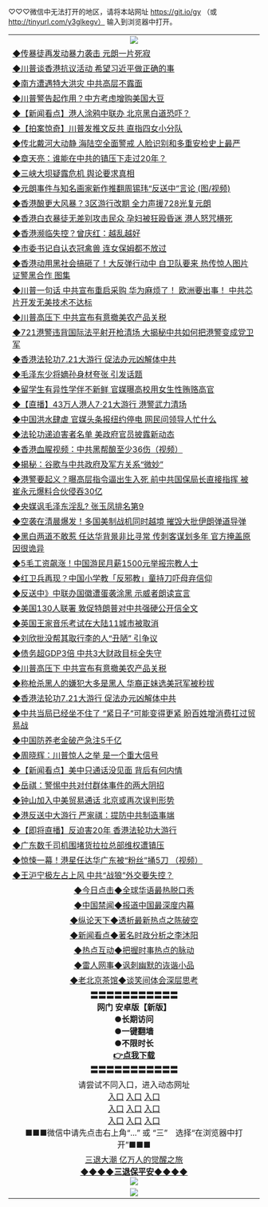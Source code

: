 
♡♡♡微信中无法打开的地区，请将本站网址 https://git.io/gy （或 http://tinyurl.com/y3glkegv） 输入到浏览器中打开。 

<table>
   <tr>
    <td align=center><img src="https://github.com/gyhhx/image-upload/blob/master/20190701.jpg" /></td>
  </tr>
   <tr>
<td align=left>
<a href="https://z7e5m3p3.stackpathcdn.com/oo.aspx?name=http://www.epochtimes.com/gb/19/7/22/n11402448.htm&key=iulvfagzrxnrcwra&from=gy">◆传暴徒再发动暴力袭击 元朗一片死寂</a><br/></td>
  </tr>
  <tr>
<td align=left>
<a href="https://z7e5m3p3.stackpathcdn.com/oo.aspx?name=c1054163&key=iulvfagzrxnrcwra&from=gy">◆川普谈香港抗议活动 希望习近平做正确的事</a><br/></td>
 </tr>
  <tr>
<td align=left>
<a href="https://z7e5m3p3.stackpathcdn.com/oo.aspx?name=c1053996&key=iulvfagzrxnrcwra&from=gy">◆南方遭遇特大洪灾 中共高层不露面</a><br/></td>
 </tr>
   <tr>
<td align=left>
<a href="https://z7e5m3p3.stackpathcdn.com/oo.aspx?name=c1054092&key=iulvfagzrxnrcwra&from=gy">◆川普警告起作用？中方考虑增购美国大豆</a><br/></td>
   </tr> 
  <tr>
<td align=left>
<a href="https://z7e5m3p3.stackpathcdn.com/oo.aspx?name=c1054116&key=iulvfagzrxnrcwra&from=gy">◆【新闻看点】港人涂鸦中联办 北京黑白道恐吓？</a><br/></td>
  </tr> 
 <tr>
<td align=left>
<a href="https://z7e5m3p3.stackpathcdn.com/oo.aspx?name=http://www.epochtimes.com/gb/19/7/22/n11400747.htm&key=iulvfagzrxnrcwra&from=gy">◆【拍案惊奇】川普发推文反共 直指四女小分队</a><br/>
</td>
   </tr>
 <tr>
<td align=left>
<a href="https://z7e5m3p3.stackpathcdn.com/oo.aspx?name=c1054194&key=iulvfagzrxnrcwra&from=gy">◆传北戴河大动静 海陆空全面警戒 人脸识别和多重安检史上最严</a><br/></td>
  </tr>
  <tr>
<td align=left>
<a href="https://z7e5m3p3.stackpathcdn.com/oo.aspx?name=c1053949&key=iulvfagzrxnrcwra&from=gy">◆章天亮：谁能在中共的镇压下走过20年？</a><br/></td>
 </tr>
   <tr>
<td align=left>
<a href="https://z7e5m3p3.stackpathcdn.com/oo.aspx?name=c1053950&key=iulvfagzrxnrcwra&from=gy">◆三峡大坝疑露危机 舆论要求真相</a><br/>
</td>
   </tr>
 <tr>
<td align=left>
<a href="https://z7e5m3p3.stackpathcdn.com/oo.aspx?name=http://www.secretchina.com/news/gb/2019/07/22/901221.html&key=iulvfagzrxnrcwra&from=gy">◆元朗事件与知名画家新作推翻周锡玮“反送中”言论 (图/视频)</a><br/></td>
  </tr>
  <tr>
<td align=left>
<a href="https://z7e5m3p3.stackpathcdn.com/oo.aspx?name=https://www.ntdtv.com/gb/2019/07/22/a102628107.html&key=iulvfagzrxnrcwra&from=gy">◆香港酿更大风暴？3区游行改期 全力声援728光复元朗</a><br/></td>
 </tr>
  <tr>
<td align=left>
<a href="https://z7e5m3p3.stackpathcdn.com/oo.aspx?name=c1054203&key=iulvfagzrxnrcwra&from=gy">◆香港白衣暴徒无差别攻击民众 孕妇被狂殴昏迷 港人怒咒横死</a><br/></td>
 </tr>
   <tr>
<td align=left>
<a href="https://z7e5m3p3.stackpathcdn.com/oo.aspx?name=https://www.ntdtv.com/gb/2019/07/22/a102627656.html&key=iulvfagzrxnrcwra&from=gy">◆香港濒临失控？曾庆红：越乱越好</a><br/></td>
   </tr> 
  <tr>
<td align=left>
<a href="https://z7e5m3p3.stackpathcdn.com/oo.aspx?name=https://www.secretchina.com/news/gb/2019/07/23/901253.html&key=iulvfagzrxnrcwra&from=gy">◆市委书记自认衣冠禽兽 连女保姆都不放过</a><br/></td>
  </tr> 
 <tr>
<td align=left>
<a href="https://z7e5m3p3.stackpathcdn.com/oo.aspx?name=c1054086&key=iulvfagzrxnrcwra&from=gy">◆香港动用黑社会搞砸了！大反弹行动中 自卫队要来 热传惊人图片证警黑合作 图集</a><br/>
</td>
   </tr>
 <tr>
<td align=left>
<a href="https://z7e5m3p3.stackpathcdn.com/oo.aspx?name=c1054090&key=iulvfagzrxnrcwra&from=gy">◆川普一句话 中共宣布重启采购 华为麻烦了！ 欧洲要出事！ 中共芯片开发无美技术不达标</a><br/>
</td>
   </tr>
 <tr>
<td align=left>
<a href="https://z7e5m3p3.stackpathcdn.com/oo.aspx?name=https://www.ntdtv.com/gb/2019/07/21/a102627286.html&key=iulvfagzrxnrcwra&from=gy">◆川普高压下 中共宣布有意撤美农产品关税</a><br/></td>
  </tr>
  <tr>
<td align=left>
<a href="https://z7e5m3p3.stackpathcdn.com/oo.aspx?name=c1054091&key=iulvfagzrxnrcwra&from=gy">◆721港警违背国际法平射开枪清场 大揭秘中共如何把港警变成党卫军</a><br/></td>
 </tr>
   <tr>
<td align=left>
<a href="https://z7e5m3p3.stackpathcdn.com/oo.aspx?name=c1053895&key=iulvfagzrxnrcwra&from=gy">◆香港法轮功7.21大游行 促法办元凶解体中共</a><br/>
</td>
   </tr>
 <tr>
<td align=left>
<a href="https://z7e5m3p3.stackpathcdn.com/oo.aspx?name=c1054030&key=iulvfagzrxnrcwra&from=gy">◆毛泽东少将嫡孙身材夸张 引发话题</a><br/>
</td>
</tr> 
<tr>
<td align=left>
<a href="https://z7e5m3p3.stackpathcdn.com/oo.aspx?name=c1054141&key=iulvfagzrxnrcwra&from=gy">◆留学生有异性学伴不新鲜 官媒曝高校用女生性贿赂高官</a><br/>
</td>       
</tr> 

   <tr>
<td align=left>
<a href="https://z7e5m3p3.stackpathcdn.com/oo.aspx?name=c1053883&key=iulvfagzrxnrcwra&from=gy">◆【直播】43万人港人7‧21大游行 港警武力清场</a><br/></td>
  </tr>
  <tr>
<td align=left>
<a href="https://z7e5m3p3.stackpathcdn.com/oo.aspx?name=c1053764&key=iulvfagzrxnrcwra&from=gy">◆中国洪水肆虐 官媒头条报纽约停电 网民问领导人忙什么</a><br/></td>
 </tr>
  <tr>
<td align=left>
<a href="https://z7e5m3p3.stackpathcdn.com/oo.aspx?name=c1053928&key=iulvfagzrxnrcwra&from=gy">◆法轮功递迫害者名单 美政府官员披露新动态</a><br/></td>
 </tr>
   <tr>
<td align=left>
<a href="https://z7e5m3p3.stackpathcdn.com/oo.aspx?name=https://www.ntdtv.com/gb/2019/07/22/a102627480.html&key=iulvfagzrxnrcwra&from=gy">◆香港血腥视频：中共黑帮酿至少36伤（视频）</a><br/></td>
   </tr> 
  <tr>
<td align=left>
<a href="https://z7e5m3p3.stackpathcdn.com/oo.aspx?name=c1053815&key=iulvfagzrxnrcwra&from=gy">◆揭秘：谷歌与中共政府及军方关系“微妙”</a><br/></td>
  </tr> 
 <tr>
<td align=left>
<a href="https://z7e5m3p3.stackpathcdn.com/oo.aspx?name=c1053812&key=iulvfagzrxnrcwra&from=gy">◆港警要起义？曝高层指令逼出生入死 前中共国保局长直接指挥 被崔永元爆料合伙侵吞30亿</a><br/>
</td>
   </tr>
 <tr>
<td align=left>
<a href="https://z7e5m3p3.stackpathcdn.com/oo.aspx?name=c1053768&key=iulvfagzrxnrcwra&from=gy">◆央媒讽毛泽东淫乱? 张玉凤排名第9</a><br/></td>
  </tr>
  <tr>
<td align=left>
<a href="https://z7e5m3p3.stackpathcdn.com/oo.aspx?name=c1053774&key=iulvfagzrxnrcwra&from=gy">◆空袭在清晨爆发！多国美制战机同时越境 摧毁大批伊朗弹道导弹</a><br/></td>
 </tr>
   <tr>
<td align=left>
<a href="https://z7e5m3p3.stackpathcdn.com/oo.aspx?name=c1053795&key=iulvfagzrxnrcwra&from=gy">◆黑白两道不敢惹 任达华背景非比寻常 传刺客谋划多年 官方掩盖原因很诡异</a><br/>
</td>
   </tr>
 <tr>
<td align=left>
<a href="https://z7e5m3p3.stackpathcdn.com/oo.aspx?name=c1053880&key=iulvfagzrxnrcwra&from=gy">◆5毛工资飙涨！中国游民月薪1500元举报宗教人士</a><br/></td>
  </tr>
  <tr>
<td align=left>
<a href="https://z7e5m3p3.stackpathcdn.com/oo.aspx?name=c1053850&key=iulvfagzrxnrcwra&from=gy">◆红卫兵再现？中国小学教「反邪教」童持刀吓母弃信仰</a><br/></td>
 </tr>
  <tr>
<td align=left>
<a href="https://z7e5m3p3.stackpathcdn.com/oo.aspx?name=c1053857&key=iulvfagzrxnrcwra&from=gy">◆反送中》中联办国徽遭蛋袭涂黑 示威者朗读宣言</a><br/></td>
 </tr>
   <tr>
<td align=left>
<a href="https://z7e5m3p3.stackpathcdn.com/oo.aspx?name=c1053941&key=iulvfagzrxnrcwra&from=gy">◆美国130人联署 敦促特朗普对中共强硬公开信全文</a><br/></td>
   </tr> 
  <tr>
<td align=left>
<a href="https://z7e5m3p3.stackpathcdn.com/oo.aspx?name=c1053790&key=iulvfagzrxnrcwra&from=gy">◆英国王家音乐考试在大陆11城市被取消</a><br/></td>
  </tr> 
 <tr>
<td align=left>
<a href="https://z7e5m3p3.stackpathcdn.com/oo.aspx?name=c1053856&key=iulvfagzrxnrcwra&from=gy">◆刘欣批没帮其取行李的人“丑陋” 引争议</a><br/>
</td>
   </tr>
 <tr>
<td align=left>
<a href="https://z7e5m3p3.stackpathcdn.com/oo.aspx?name=https://www.ntdtv.com/gb/2019/07/21/a102627381.html&key=iulvfagzrxnrcwra&from=gy">◆债务超GDP3倍 中共3大财政目标全失守</a><br/>
</td>
   </tr>
 <tr>
<td align=left>
<a href="https://z7e5m3p3.stackpathcdn.com/oo.aspx?name=https://www.ntdtv.com/gb/2019/07/21/a102627286.html&key=iulvfagzrxnrcwra&from=gy">◆川普高压下 中共宣布有意撤美农产品关税</a><br/></td>
  </tr>
  <tr>
<td align=left>
<a href="https://z7e5m3p3.stackpathcdn.com/oo.aspx?name=c1053882&key=iulvfagzrxnrcwra&from=gy">◆称枪杀黑人的嫌犯大多是黑人 华裔正妹选美冠军被秒拔</a><br/></td>
 </tr>
   <tr>
<td align=left>
<a href="https://z7e5m3p3.stackpathcdn.com/oo.aspx?name=c1053895&key=iulvfagzrxnrcwra&from=gy">◆香港法轮功7.21大游行 促法办元凶解体中共</a><br/>
</td>
   </tr>
 <tr>
<td align=left>
<a href="https://z7e5m3p3.stackpathcdn.com/oo.aspx?name=c1053797&key=iulvfagzrxnrcwra&from=gy">◆中共当局已经坐不住了 “紧日子”可能变得更紧 盼百姓增消费扛过贸易战</a><br/>
</td>
</tr> 
<tr>
<td align=left>
<a href="https://z7e5m3p3.stackpathcdn.com/oo.aspx?name=c1053891&key=iulvfagzrxnrcwra&from=gy">◆中国防养老金破产急注5千亿</a><br/>
</td>       
</tr> 

   <tr>
<td align=left>
<a href="https://z7e5m3p3.stackpathcdn.com/oo.aspx?name=c1053360&key=iulvfagzrxnrcwra&from=gy">◆周晓辉：川普惊人之举 是一个重大信号</a><br/></td>
  </tr>
  <tr>
<td align=left>
<a href="https://z7e5m3p3.stackpathcdn.com/oo.aspx?name=c1053635&key=iulvfagzrxnrcwra&from=gy">◆【新闻看点】美中只通话没见面 背后有何内情</a><br/></td>
 </tr>
  <tr>
<td align=left>
<a href="https://z7e5m3p3.stackpathcdn.com/oo.aspx?name=c1053513&key=iulvfagzrxnrcwra&from=gy">◆岳祺：警惕中共对付群体事件的两大阴招</a><br/></td>
 </tr>
   <tr>
<td align=left>
<a href="https://z7e5m3p3.stackpathcdn.com/oo.aspx?name=c1053602&key=iulvfagzrxnrcwra&from=gy">◆钟山加入中美贸易通话 北京或再次误判形势</a><br/></td>
   </tr> 
  <tr>
<td align=left>
<a href="https://z7e5m3p3.stackpathcdn.com/oo.aspx?name=c1053621&key=iulvfagzrxnrcwra&from=gy">◆港反送中大游行 严家祺：提防中共制造事端</a><br/></td>
  </tr> 
 <tr>
<td align=left>
<a href="https://z7e5m3p3.stackpathcdn.com/oo.aspx?name=http://www.epochtimes.com/gb/19/7/20/n11398226.htm&key=iulvfagzrxnrcwra&from=gy">◆【即将直播】反迫害20年 香港法轮功大游行</a><br/>
</td>
   </tr>
 <tr>
<td align=left>
<a href="https://z7e5m3p3.stackpathcdn.com/oo.aspx?name=c1053467&key=iulvfagzrxnrcwra&from=gy">◆广东数千司机围堵货拉拉总部维权遭镇压</a><br/></td>
  </tr>
  <tr>
<td align=left>
<a href="https://z7e5m3p3.stackpathcdn.com/oo.aspx?name=c1053645&key=iulvfagzrxnrcwra&from=gy">◆惊悚一幕！港星任达华广东被“粉丝”捅5刀 （视频）</a><br/></td>
 </tr>
   <tr>
<td align=left>
<a href="https://z7e5m3p3.stackpathcdn.com/oo.aspx?name=c1053576&key=iulvfagzrxnrcwra&from=gy">◆王沪宁极左占上风 中共“战狼”外交要失控？</a><br/>
</td>
   </tr>
   <tr>
   <td align=center> 
<a href="https://xvery.li/oo.aspx?name=c816850&key=lvvdiyawanfwimxk&from=gy&tag=9877">◆今日点击◆全球华语最热脱口秀</a><br/>
    </td>
  </tr>
  <tr>
  <td align=center>
<a href="https://xvery.li/oo.aspx?name=c816860&key=lvvdiyawanfwimxk&from=gy&tag=99733110">◆中国禁闻◆报道中国最深度内幕</a><br/>
   </tr>
  <tr>
     <td align=center>
<a href="https://xvery.li/oo.aspx?name=c816855&key=lvvdiyawanfwimxk&from=gy&tag=997110">◆纵论天下◆透析最新热点之陈破空</a><br/>
   </tr>
   <tr>
      <td align=center>
<a href="https://xvery.li/oo.aspx?name=c838308&key=lvvdiyawanfwimxk&from=gy&tag=9973110">◆新闻看点◆著名时政分析之李沐阳</a><br/>
   </tr>
   <tr>
     <td align=center>
<a href="https://xvery.li/oo.aspx?name=c816852&key=lvvdiyawanfwimxk&from=gy&tag=9733110">◆热点互动◆把握时事热点的脉动</a><br/>
   </tr>
   <tr>
      <td align=center>
<a href="https://xvery.li/oo.aspx?name=c816694&key=lvvdiyawanfwimxk&from=gy&tag=93310">◆雷人网事◆讽刺幽默的诙谐小品</a><br/>
   </tr>
   <tr>
    <td align=center>
<a href="https://xvery.li/oo.aspx?name=c816650&key=lvvdiyawanfwimxk&from=gy&tag=9973110">◆老北京茶馆◆谈笑间体会深层思考</a><br/>
   </tr>
  <tr>
    <td align=center>
 <b>〓〓〓〓〓〓〓〓〓〓〓<br/>网门 安卓版【新版】<br/> ●长期访问<br/> ●一键翻墙<br/>  ●不限时长<br/> 
 <a href="https://share.weiyun.com/5rCirK6">👉<b>点我下载</a><br/>〓〓〓〓〓〓〓〓〓〓〓<br/>
    </td>
    </tr>
   <tr>
    <td align=center>请尝试不同入口，进入动态网址<br/>
      <a href="https://s3.us-east-2.amazonaws.com/ogateo/show.htm">入口</a>
      <a href="https://s3.ca-central-1.amazonaws.com/ogatec/show.htm">入口</a>
      <a href="https://s3.ap-southeast-2.amazonaws.com/ogatey/show.htm">入口</a><br/>
      <a href="https://s3.ap-northeast-2.amazonaws.com/ogates/show.htm">入口</a>
      <a href="https://s3.eu-central-1.amazonaws.com/ogatef/show.htm">入口</a>
      <a href="https://s3.ap-south-1.amazonaws.com/ogatem/show.htm">入口</a><br/>
      <a href="https://s3-us-west-1.amazonaws.com/ogaten/show.htm">入口</a>
      <a href="https://s3.eu-west-2.amazonaws.com/ogatel/show.htm">入口</a>
      <a href="https://s3.ap-northeast-1.amazonaws.com/ogatet/show.htm">入口</a><br/>
      ■■■微信中请先点击右上角“...” 或 “三”　选择“在浏览器中打开”■■■<b><br/>
    </td>
  </tr>
  <tr>  
  <td align=center>
  <a href="http://ctbtfdoocixoa.global.ssl.fastly.net/oo.aspx?name=c894205&key=ofejcfaxcltk&from=gy&tag=9973110">三退大潮 亿万人的觉醒之旅</a><br/>
      <a href="http://ctbtfdoocixoa.global.ssl.fastly.net/oo.aspx?name=ogQuit.aspx&key=ofejcfaxcltk&from=gy"><b>◆◆◆◆三退保平安◆◆◆◆<br/></a>
      <img src="https://github.com/gyhhx/image-upload/blob/master/3t.jpg" /><br/>
      </td>
  </tr>
   <tr>
    <td align=center><img src="https://raw.githubusercontent.com/oGate2/Up/master/oGate_640.jpg"/></td>
  </tr>
</table>


